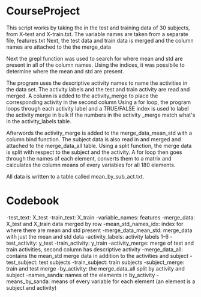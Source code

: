 # CourseProject
This script works by taking the in the test and training data of 30 subjects, from 
X-test and X-train.txt. The variable names are taken from a separate file, features.txt
Next, the test data and train data is merged and the column names are attached to the
the merge_data

Next the grepl function was used to search for where mean and std are present in all of
the column names. Using the indices, it was possibile to determine where the mean and 
std are present. 

The program uses the descriptive activity names to name the activities in the data
set. The activity labels and the test and train activity are read and merged. A column 
is added to the activity_merge to place the corresponding activity in the second column
Using a for loop, the program loops through each activity label and a TRUE/FALSE index
is used to label the activity merge in bulk if the numbers in the activity _merge match
what's in the activity_labels table. 

Afterwords the activity_merge is added to the merge_data_mean_std with a column bind 
function. The subject data is also read in and merged and attached to the merge_data_all
table. Using a split function, the merge data is split with respect to the subject and
the activity. A for loop then goes through the names of each element, converts them to
a matrix and calculates the column means of every variables for all 180 elements. 

All data is written to a table called mean_by_sub_act.txt.


# Codebook
-test_text: X_test
-train_text: X_train
-variable_names: features
-merge_data: X_test and X_train data merged by row
-mean_std_names_idx: index for where there are mean and std present
-merge_data_mean_std: merge_data with just the mean and std data
-activity_labels: activity labels 1-6
-test_activity: y_test
-train_activity: y_train
-activity_merge: merge of test and train activities, second column has descriptive 
activity
-merge_data_all: contains the mean_std merge data in addition to the activities and 
subject
-test_subject: test subjects
-train_subject: train subjects
-subject_merge: train and test merge
-by_activity: the merge_data_all split by activity and subject
-names_sanda: names of the elements in by_activity
-means_by_sanda: means of every variable for each element (an element is a subject
and activity)
